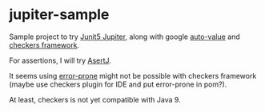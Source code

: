 # jupiter-sample
Sample project to try [Junit5 Jupiter](https://junit.org/junit5/), along with google [auto-value](https://github.com/google/auto/tree/master/value) and [checkers framework](https://checkerframework.org/).

For assertions, I will try [AsertJ](https://joel-costigliola.github.io/assertj/).

It seems using [error-prone](http://errorprone.info/) might not be possible with checkers framework (maybe use checkers plugin for IDE and put error-prone in pom?).

At least, checkers is not yet compatible with Java 9.
